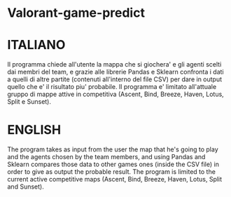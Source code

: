 # Valorant-game-predict

# ITALIANO 

Il programma chiede all'utente la mappa che si giochera' e gli agenti scelti dai membri del team, e grazie alle librerie Pandas e Sklearn confronta i dati a quelli di altre partite (contenuti all'interno del file CSV) per dare in output quello che e' il risultato piu' probabile.
Il programma e' limitato all'attuale gruppo di mappe attive in competitiva (Ascent, Bind, Breeze, Haven, Lotus, Split e Sunset).


# ENGLISH 

The program takes as input from the user the map that he's going to play and the agents chosen by the team members, and using Pandas and Sklearn compares those data to other games ones (inside the CSV file) in order to give as output the probable result.
The program is limited to the current active competitive maps (Ascent, Bind, Breeze, Haven, Lotus, Split and Sunset).
